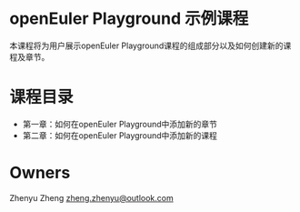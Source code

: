 # openEuler Playground 示例课程
本课程将为用户展示openEuler Playground课程的组成部分以及如何创建新的课程及章节。

# 课程目录
  - 第一章：如何在openEuler Playground中添加新的章节
  - 第二章：如何在openEuler Playground中添加新的课程

# Owners
Zhenyu Zheng <zheng.zhenyu@outlook.com>
